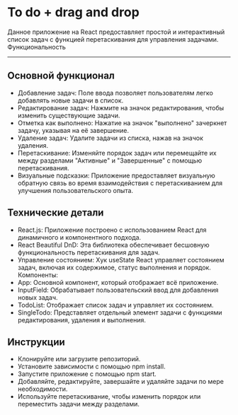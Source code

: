 # To do + drag and drop

Данное приложение на React предоставляет простой и интерактивный список задач с функцией перетаскивания для управления задачами.
Функциональность

---

## Основной функционал

- Добавление задач: Поле ввода позволяет пользователям легко добавлять новые задачи в список.
- Редактирование задач: Нажмите на значок редактирования, чтобы изменить существующие задачи.
- Отметка как выполнено: Нажатие на значок "выполнено" зачеркнет задачу, указывая на её завершение.
- Удаление задач: Удалите задачи из списка, нажав на значок удаления.
- Перетаскивание: Изменяйте порядок задач или перемещайте их между разделами "Активные" и "Завершенные" с помощью перетаскивания.
- Визуальные подсказки: Приложение предоставляет визуальную обратную связь во время взаимодействия с перетаскиванием для улучшения пользовательского опыта.

## Технические детали

- React.js: Приложение построено с использованием React для динамичного и компонентного подхода.
- React Beautiful DnD: Эта библиотека обеспечивает бесшовную функциональность перетаскивания для задач.
- Управление состоянием: Хук useState React управляет состоянием задач, включая их содержимое, статус выполнения и порядок.
Компоненты:
- App: Основной компонент, который отображает всё приложение.
- InputField: Обрабатывает пользовательский ввод для добавления новых задач.
- TodoList: Отображает список задач и управляет их состоянием.
- SingleTodo: Представляет отдельный элемент задачи с функциями редактирования, удаления и выполнения.

## Инструкции
- Клонируйте или загрузите репозиторий.
- Установите зависимости с помощью npm install.
- Запустите приложение с помощью npm start.
- Добавляйте, редактируйте, завершайте и удаляйте задачи по мере необходимости.
- Используйте перетаскивание, чтобы изменить порядок или переместить задачи между разделами.